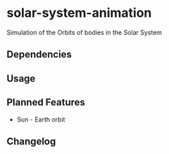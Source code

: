 # solar-system-animation
Simulation of the Orbits of bodies in the Solar System


## Dependencies


## Usage


## Planned Features
- Sun - Earth orbit

## Changelog